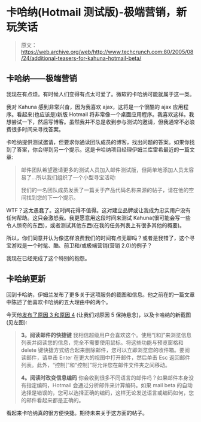 # 卡哈纳(Hotmail 测试版)-极端营销，新玩笑话 

> 原文：<https://web.archive.org/web/http://www.techcrunch.com:80/2005/08/24/additional-teasers-for-kahuna-hotmail-beta/>

## 卡哈纳——极端营销

我现在有点烦。有时候人们变得有点太可爱了。微软的卡哈纳可能就属于这一类。

我对 Kahuna 感到非常兴奋，因为我喜欢 ajax，这将是一个很酷的 ajax 应用程序。看起来(也应该是)新版 Hotmail 将非常像一个桌面应用程序。我喜欢这样。我想尝试一下，然后写博客。虽然我并不总是收到参与测试的邀请，但我通常不必浪费很多时间来寻找答案。

卡哈纳提供测试邀请，但要求你通读团队成员的博客，找出问题的答案。如果你找到了答案，你会得到另一个提示。这是卡哈纳项目经理伊姆兰库雷希最近的一篇文章:

> 邮件团队希望邀请更多的测试人员加入邮件测试版，但简单地添加人员太容易了…所以我们组织了一个小型寻宝活动:
> 
> 我们的一名团队成员发表了一篇关于产品代码名称来源的帖子，请在他的空间找到您的下一个提示。

WTF？这太愚蠢了。这时间花得不值得。这对建立品牌或让我成为忠实用户没有任何帮助。这只会激怒我。我更愿意用这段时间来测试 Kahuna(很可能会写一些令人惊奇的东西)，或者测试其他东西(在我的任务列表上有很多其他的概要)。

所以，你们同意并认为像这样浪费我们的时间有点无聊吗？或者是我错了，这个寻宝游戏是一个时髦、酷、前卫和/或极端营销(营销 2.0)的例子？

我现在已经完成了这个特别的抱怨。

## 卡哈纳更新

回到卡哈纳，伊姆兰发布了更多关于这项服务的截图和信息。他之前在的一篇文章中陈述了他喜欢卡哈纳的五大理由中的两个。

今天他[发布了原因 3 和原因 4](https://web.archive.org/web/20221001133426/http://spaces.msn.com/members/mailcall/Blog/cns!1pFgRKa8Lr6GIMM5UtTma4pQ!417.entry) (让我们对原因 5 保持悬念)，以及卡哈纳的新截图(见左图):

> **3。阅读邮件的快捷键**
> 我相信超级用户会喜欢这个。使用“[和]”来浏览信息列表并阅读您的信息，完全不需要使用鼠标。将这些功能与预览窗格和 delete 键快捷方式结合起来删除邮件，您可以立即浏览您的收件箱。要阅读邮件，请单击 Enter 在更大的视图中打开邮件，然后单击 Esc 返回邮件列表。此外，“控制[”和“控制]”将允许您在邮件文件夹之间移动。
> 
> **4。阅读时改变信息编码**
> 你会收到很多不同语言的邮件吗？如果邮件本身没有指定编码，Hotmail 会通过分析邮件来计算编码。如果 mail beta 的自动选择是错误的，您可以选择正确的编码，这样无论发送语言或编码如何，您的邮件看起来都是正确的。

看起来卡哈纳真的很方便快捷。期待未来关于这方面的帖子。